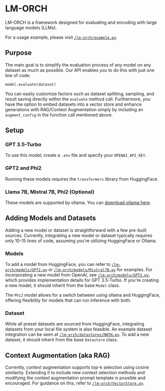 # LM-ORCH

LM-ORCH is a framework designed for evaluating and encoding with large language models (LLMs).

For a usage example, please visit [`/lm-orch/example.py`](/lm-orch/example.py).

## Purpose

The main goal is to simplify the evaluation process of any model on any dataset as much as possible. Our API enables you to do this with just one line of code:

```
model.evaluate(dataset)
```

You can easily customize factors such as dataset splitting, sampling, and result saving directly within the `evaluate` method call. Furthermore, you have the option to embed datasets into a vector store and enhance generations with RAG/Context Augmentation simply by including an `augment_config` in the function call mentioned above.

## Setup

### GPT 3.5-Turbo

To use this model, create a `.env` file and specify your `OPENAI_API_KEY`.

### GPT2 and Phi2

Running these models requires the `transformers` library from HuggingFace.

### Llama 7B, Mistral 7B, Phi2 (Optional)

These models are supported by ollama. You can [download ollama here](https://ollama.com/).

## Adding Models and Datasets

Adding a new model or dataset is straightforward with a few pre-built sources. Currently, integrating a new model or dataset typically requires only 10-15 lines of code, assuming you're utilizing HuggingFace or Ollama.

### Models

To add a model from HuggingFace, you can refer to [`/lm-orch/models/GPT2.py`](/lm-orch/models/GPT2.py) or [`/lm-orch/models/Mistral7B.py`](/lm-orch/models/Mistral7B.py) for examples. For incorporating a new model from OpenAI, see [`/lm-orch/models/GPT3.py`](/lm-orch/models/GPT3.py), which provides implementation details for GPT 3.5-Turbo. If you're creating a new model, it should inherit from the base `Model` class.

The `Phi2` model allows for a switch between using ollama and HuggingFace, offering flexibility for models that can run inference with both.

### Dataset

While all preset datasets are sourced from HuggingFace, integrating datasets from your local file system is also feasible. An example dataset integration can be seen at [`/lm-orch/datastores/MATH.py`](/lm-orch/datastores/MATH.py). To add a new dataset, it should inherit from the base `Datastore` class.

## Context Augmentation (aka RAG)

Currently, context augmentation supports top-k selection using cosine similarity. Extending it to include new context selection methods and modifying the context augmentation prompt template is possible and encouraged. For guidance on this, refer to [`/lm-orch/VectorStore.py`](/lm-orch/VectorStore.py).
